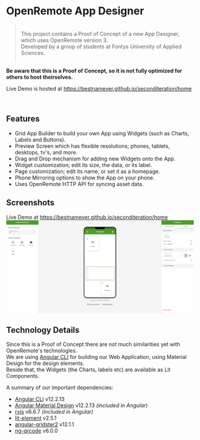 
# OpenRemote App Designer


> <br />
> This project contains a Proof of Concept of a new App Designer, which uses OpenRemote version 3.<br />
> Developed by a group of students at Fontys University of Applied Sciences.<br />
> <br />
**Be aware that this is a Proof of Concept, so it is not fully optimized for others to host theirselves.**

Live Demo is hosted at https://bestnamever.github.io/seconditeration/home

<br />

## Features
- Grid App Builder to build your own App using Widgets (such as Charts, Labels and Buttons).
- Preview Screen which has flexible resolutions; phones, tablets, desktops, tv's, and more.
- Drag and Drop mechanism for adding new Widgets onto the App.
- Widget customization; edit its size, the data, or its label.
- Page customization; edit its name, or set it as a homepage.
- Phone Mirroring options to show the App on your phone.
- Uses OpenRemote HTTP API for syncing asset data.

## Screenshots
Live Demo at https://bestnamever.github.io/seconditeration/home
<img src="screenshot.PNG">

## Technology Details
Since this is a Proof of Concept there are not much similarities yet with OpenRemote's technologies.<br />
We are using [Angular CLI](https://github.com/angular/angular-cli) for building our Web Application, using Material Design for the design elements.<br />
Beside that, the Widgets (the Charts, labels etc) are available as Lit Components.<br />

A summary of our important dependencies:
- [Angular CLI](https://github.com/angular/angular-cli) v12.2.13
- [Angular Material Design](https://material.angular.io) v12.2.13 *(included in Angular)*
- [rxjs](https://www.npmjs.com/package/rxjs) v6.6.7 *(included in Angular)*
- [lit-element](https://lit.dev) v2.5.1
- [angular-gridster2](https://www.npmjs.com/package/angular-gridster2) v12.1.1
- [ng-qrcode](https://www.npmjs.com/package/ng-qrcode) v6.0.0

<br />
